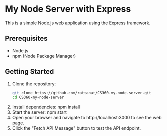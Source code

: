 # My Node Server with Express

This is a simple Node.js web application using the Express framework.

## Prerequisites

- Node.js
- npm (Node Package Manager)

## Getting Started

1. Clone the repository:
   ```bash
   git clone https://github.com/rattanat/CS360-my-node-server.git
   cd CS360-my-node-server
2. Install dependencies:
   npm install
3. Start the server:
   npm start
4. Open your browser and navigate to http://localhost:3000 to see the web page.
5. Click the "Fetch API Message" button to test the API endpoint.
